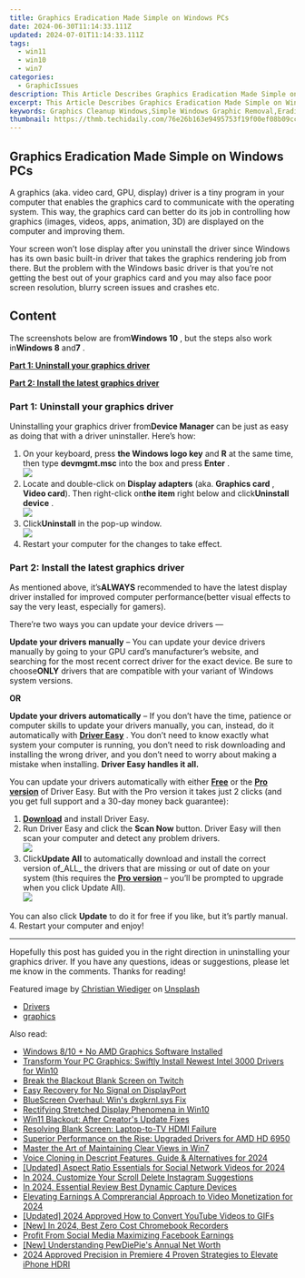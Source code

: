 ```yaml
---
title: Graphics Eradication Made Simple on Windows PCs
date: 2024-06-30T11:14:33.111Z
updated: 2024-07-01T11:14:33.111Z
tags:
  - win11
  - win10
  - win7
categories:
  - GraphicIssues
description: This Article Describes Graphics Eradication Made Simple on Windows PCs
excerpt: This Article Describes Graphics Eradication Made Simple on Windows PCs
keywords: Graphics Cleanup Windows,Simple Windows Graphic Removal,Eradicate System Graphics,Easy Graphics Reset Windows PC,Windows Graphics Correction Guide,Simplified Graphics Purge on Windows,No-Complication Windows Graphics Fix
thumbnail: https://thmb.techidaily.com/76e26b163e9495753f19f00ef08b09cc2666b4e5eaf0daac99a2adb1ba5e0f35.jpg
---
```


## Graphics Eradication Made Simple on Windows PCs

 A graphics (aka. video card, GPU, display) driver is a tiny program in your computer that enables the graphics card to communicate with the operating system. This way, the graphics card can better do its job in controlling how graphics (images, videos, apps, animation, 3D)  are displayed on the computer and improving them.

 Your screen won’t lose display after you uninstall the driver since Windows has its own basic built-in driver that takes the graphics rendering job from there. But the problem with the Windows basic driver is that you’re not getting the best out of your graphics card and you may also face poor screen resolution, blurry screen issues and crashes etc.

## Content

 The screenshots below are from**Windows 10** , but the steps also work in**Windows 8** and**7** .

[**Part 1: Uninstall your graphics driver**](#P1)

[**Part 2: Install the latest graphics driver**](#P2)

### Part 1: Uninstall your graphics driver

 Uninstalling your graphics driver from**Device Manager** can be just as easy as doing that with a driver uninstaller. Here’s how:

1. On your keyboard, press **the Windows logo key**  and **R**  at the same time, then type **devmgmt.msc** into the box and press **Enter** .  
![](https://images.drivereasy.com/wp-content/uploads/2018/09/img_5b91effe026eb.png)
2. Locate and double-click on **Display adapters**  (aka. **Graphics card** , **Video card**). Then right-click on**the item** right below and click**Uninstall device** .  
![](https://images.drivereasy.com/wp-content/uploads/2018/09/img_5b91f0b245dd2.jpg)
3. Click**Uninstall** in the pop-up window.  
![](https://images.drivereasy.com/wp-content/uploads/2018/09/img_5b91f147059a0.png)
4. Restart your computer for the changes to take effect.

### Part 2: Install the latest graphics driver

 As mentioned above, it’s**ALWAYS** recommended to have the latest display driver installed for improved computer performance(better visual effects to say the very least, especially for gamers).

 There’re two ways you can update your device drivers —

**Update your drivers manually** – You can update your device drivers manually by going to your GPU card’s manufacturer’s website, and searching for the most recent correct driver for the exact device. Be sure to choose**ONLY** drivers that are compatible with your variant of Windows system versions.

**OR**

**Update your drivers automatically** – If you don’t have the time, patience or computer skills to update your drivers manually, you can, instead, do it automatically with **[Driver Easy](https://tools.techidaily.com/drivereasy/download/)**  . You don’t need to know exactly what system your computer is running, you don’t need to risk downloading and installing the wrong driver, and you don’t need to worry about making a mistake when installing. **Driver Easy handles it all.**

 You can update your drivers automatically with either [**Free**](https://tools.techidaily.com/drivereasy/download/) **[](https://tools.techidaily.com/drivereasy/download/)**  or the [**Pro version**](https://tools.techidaily.com/drivereasy/download/) of Driver Easy. But with the Pro version it takes just 2 clicks (and you get full support and a 30-day money back guarantee):

1. **[Download](https://tools.techidaily.com/drivereasy/download/)**  and install Driver Easy.
2. Run Driver Easy and click the **Scan Now** button. Driver Easy will then scan your computer and detect any problem drivers.  
![](https://images.drivereasy.com/wp-content/uploads/2018/07/img_5b46ffcde1143.jpg)
3. Click**Update All** to automatically download and install the correct version of_ALL_ the drivers that are missing or out of date on your system (this requires the [**Pro version**](https://tools.techidaily.com/drivereasy/download/) – you’ll be prompted to upgrade when you click Update All).  
![](https://images.drivereasy.com/wp-content/uploads/2018/07/img_5b472528c2b06.jpg)  

 You can also click **Update** to do it for free if you like, but it’s partly manual.
4. Restart your computer and enjoy!

---

 Hopefully this post has guided you in the right direction in uninstalling your graphics driver. If you have any questions, ideas or suggestions, please let me know in the comments. Thanks for reading!

 Featured image by [Christian Wiediger](https://unsplash.com/@christianw?utm%5Fsource=unsplash&utm%5Fmedium=referral&utm%5Fcontent=creditCopyText) on [Unsplash](https://unsplash.com/search/photos/graphics-card?utm%5Fsource=unsplash&utm%5Fmedium=referral&utm%5Fcontent=creditCopyText)

* [Drivers](https://tools.techidaily.com/drivereasy/download/)
* [graphics](https://tools.techidaily.com/drivereasy/download/)

<ins class="adsbygoogle"
     style="display:block"
     data-ad-format="autorelaxed"
     data-ad-client="ca-pub-7571918770474297"
     data-ad-slot="1223367746"></ins>



<ins class="adsbygoogle"
     style="display:block"
     data-ad-client="ca-pub-7571918770474297"
     data-ad-slot="8358498916"
     data-ad-format="auto"
     data-full-width-responsive="true"></ins>

<span class="atpl-alsoreadstyle">Also read:</span>
<div><ul>
<li><a href="https://graphic-issues.techidaily.com/windows-810-plus-no-amd-graphics-software-installed/"><u>Windows 8/10 + No AMD Graphics Software Installed</u></a></li>
<li><a href="https://graphic-issues.techidaily.com/transform-your-pc-graphics-swiftly-install-newest-intel-3000-drivers-for-win10/"><u>Transform Your PC Graphics: Swiftly Install Newest Intel 3000 Drivers for Win10</u></a></li>
<li><a href="https://graphic-issues.techidaily.com/break-the-blackout-blank-screen-on-twitch/"><u>Break the Blackout Blank Screen on Twitch</u></a></li>
<li><a href="https://graphic-issues.techidaily.com/easy-recovery-for-no-signal-on-displayport/"><u>Easy Recovery for No Signal on DisplayPort</u></a></li>
<li><a href="https://graphic-issues.techidaily.com/bluescreen-overhaul-wins-dxgkrnlsys-fix/"><u>BlueScreen Overhaul: Win's dxgkrnl.sys Fix</u></a></li>
<li><a href="https://graphic-issues.techidaily.com/rectifying-stretched-display-phenomena-in-win10/"><u>Rectifying Stretched Display Phenomena in Win10</u></a></li>
<li><a href="https://graphic-issues.techidaily.com/win11-blackout-after-creators-update-fixes/"><u>Win11 Blackout: After Creator's Update Fixes</u></a></li>
<li><a href="https://graphic-issues.techidaily.com/resolving-blank-screen-laptop-to-tv-hdmi-failure/"><u>Resolving Blank Screen: Laptop-to-TV HDMI Failure</u></a></li>
<li><a href="https://graphic-issues.techidaily.com/superior-performance-on-the-rise-upgraded-drivers-for-amd-hd-6950/"><u>Superior Performance on the Rise: Upgraded Drivers for AMD HD 6950</u></a></li>
<li><a href="https://graphic-issues.techidaily.com/master-the-art-of-maintaining-clear-views-in-win7/"><u>Master the Art of Maintaining Clear Views in Win7</u></a></li>
<li><a href="https://ai-voice-clone.techidaily.com/voice-cloning-in-descript-features-guide-and-alternatives-for-2024/"><u>Voice Cloning in Descript Features, Guide & Alternatives for 2024</u></a></li>
<li><a href="https://twitter-clips.techidaily.com/updated-aspect-ratio-essentials-for-social-network-videos-for-2024/"><u>[Updated] Aspect Ratio Essentials for Social Network Videos for 2024</u></a></li>
<li><a href="https://instagram-clips.techidaily.com/in-2024-customize-your-scroll-delete-instagram-suggestions/"><u>In 2024, Customize Your Scroll  Delete Instagram Suggestions</u></a></li>
<li><a href="https://visual-screen-recording.techidaily.com/in-2024-essential-review-best-dynamic-capture-devices/"><u>In 2024, Essential Review  Best Dynamic Capture Devices</u></a></li>
<li><a href="https://vimeo-videos.techidaily.com/elevating-earnings-a-comprerancial-approach-to-video-monetization-for-2024/"><u>Elevating Earnings  A Comprerancial Approach to Video Monetization for 2024</u></a></li>
<li><a href="https://eaxpv-info.techidaily.com/updated-2024-approved-how-to-convert-youtube-videos-to-gifs/"><u>[Updated] 2024 Approved  How to Convert YouTube Videos to GIFs</u></a></li>
<li><a href="https://digital-screen-recording.techidaily.com/new-in-2024-best-zero-cost-chromebook-recorders/"><u>[New] In 2024, Best Zero Cost Chromebook Recorders</u></a></li>
<li><a href="https://facebook-video-recording.techidaily.com/profit-from-social-media-maximizing-facebook-earnings/"><u>Profit From Social Media  Maximizing Facebook Earnings</u></a></li>
<li><a href="https://fox-info.techidaily.com/new-understanding-pewdiepies-annual-net-worth/"><u>[New] Understanding PewDiePie's Annual Net Worth</u></a></li>
<li><a href="https://some-approaches.techidaily.com/2024-approved-precision-in-premiere-4-proven-strategies-to-elevate-iphone-hdri/"><u>2024 Approved  Precision in Premiere  4 Proven Strategies to Elevate iPhone HDRI</u></a></li>
</ul></div>
